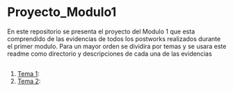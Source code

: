 # Proyecto_Modulo1


En este repositorio se presenta el proyecto del Modulo 1 que esta comprendido de las evidencias de todos los postworks realizados durante el primer modulo. Para un mayor orden se dividira por temas y se usara este readme como directorio y descripciones de cada una de las evidencias 
##

1. [Tema 1](https://github.com/andregarza/Proyecto_Modulo1/tree/main/Tema%201):
2. [Tema 2](https://github.com/andregarza/Proyecto_Modulo1/tree/main/Tema%202):
  
 
